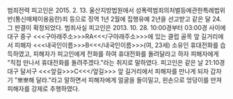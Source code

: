 범죄전력
피고인은 2015. 2. 13. 울산지방법원에서 성폭력범죄의처벌등에관한특례법위반(통신매체이용음란)죄 등으로 징역 1년 2월에 집행유예 2년을 선고받고 같은 달 24. 그 판결이 확정되었다.
범죄사실
피고인은 2013. 10. 28. 10:00경부터 03:00경 사이에 대구 중구 <<<구아래주소>>>RA<<</구아래주소>>>에 있는 클럽 골목 앞 길거리에서 피해자 <<<내국인이름>>>B<<</내국인이름>>>(여, 23세) 소유인 휴대전화를 습득하였고, 피해자가 피고인에게 전화를 하여 휴대전화를 돌려달라고 하자 피해자에게 "직접 만나서 휴대전화를 돌려주겠다."라는 취지로 말하였다.
피고인은 같은 날 21:10경 대구 달서구 <<<앞길>>>C<<</앞길>>> 앞 길거리에서 피해자를 만나게 되자 갑자기 "뽀뽀해 달라."라고 말하면서 피해자에게 얼굴을 들이밀고, 왼손으로 엉덩이를 만져 피해자를 강제로 추행하였다.
